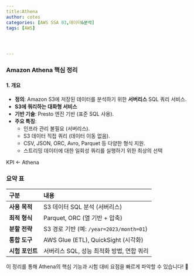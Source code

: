 ```yaml
---
title:Athena
author: cotes   
categories: [AWS SSA 03,데이터&분석]
tags: [AWS]




---
```




### Amazon Athena 핵심 정리

#### **1. 개요**

- **정의**: Amazon S3에 저장된 데이터를 분석하기 위한 **서버리스** SQL 쿼리 서비스.
- **S3에 쿼리하는 대화형 서비스**
- **기반 기술**: Presto 엔진 기반 (표준 SQL 사용).
- **주요 특징**:
  - 인프라 관리 불필요 (서버리스).
  - S3 데이터 직접 쿼리 (데이터 이동 없음).
  - CSV, JSON, ORC, Avro, Parquet 등 다양한 형식 지원.
  - 스트리밍 데이터에 대한 일회성 쿼리를 실행하기 위한 최상의 선택



KPI <- Athena



### 요약 표

| 구분            | 내용                                      |
| :-------------- | :---------------------------------------- |
| **사용 목적**   | S3 데이터 SQL 분석 (서버리스)             |
| **최적 형식**   | Parquet, ORC (열 기반 + 압축)             |
| **분할 전략**   | S3 경로 기반 (예: `/year=2023/month=01`)  |
| **통합 도구**   | AWS Glue (ETL), QuickSight (시각화)       |
| **시험 포인트** | 서버리스 SQL, 성능 최적화 방법, 연합 쿼리 |

이 정리를 통해 Athena의 핵심 기능과 시험 대비 요점을 빠르게 파악할 수 있습니다! 🚀